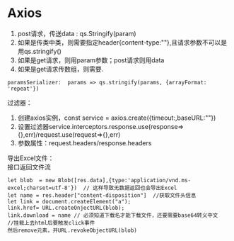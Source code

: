 # Axios
1. post请求，传送data : qs.Stringify(param)
2. 如果是传类中类，则需要指定header{content-type:""},且请求参数不可以是用qs.stringify()
3. 如果是get请求，则用param参数；post请求则用data
4. 如果是get请求传数组，则需要.
```
paramsSerializer:  params => qs.stringify(params, {arrayFormat: 'repeat'})
```



过滤器：  
1. 创建axios实例，const service = axios.create({timeout:,baseURL:""})  
2. 设置过滤器service.interceptors.response.use(response=>{},err)/request.use(request=>{},err)  
3. 参数属性：request.headers/response.headers


导出Excel文件：  
接口返回文件流  
```
let blob  = new Blob([res.data],{type:'application/vnd.ms-excel;charset=utf-8'})  // 这样导致无数据返回也会导出Excel
let name = res.header["content-disposition"]  //获取文件头信息
let link = document.createElement("a");
link.href= URL.createOnjectURL(blob);
link.download = name // 必须知道下载名才能下载文件，还要需要base64转义中文
//挂载上去html后要触发click事件
然后remove元素，并URL.revokeObjectURL(blob)
```
